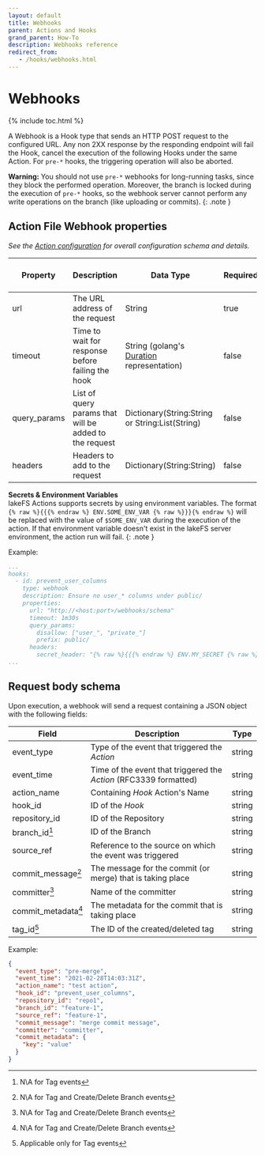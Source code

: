 ```yaml
---
layout: default
title: Webhooks
parent: Actions and Hooks
grand_parent: How-To
description: Webhooks reference
redirect_from:
   - /hooks/webhooks.html
---
```


# Webhooks

{% include toc.html %}

A Webhook is a Hook type that sends an HTTP POST request to the configured URL.
Any non 2XX response by the responding endpoint will fail the Hook, cancel the execution of the following Hooks
under the same Action. For `pre-*` hooks, the triggering operation will also be aborted.

**Warning:** You should not use `pre-*` webhooks for long-running tasks, since they block the performed operation.
Moreover, the branch is locked during the execution of `pre-*` hooks, so the webhook server cannot perform any write operations on the branch (like uploading or commits).
{: .note }

## Action File Webhook properties

_See the [Action configuration](./index.md#action-file) for overall configuration schema and details._

| Property     | Description                                            | Data Type                                                                                 | Required | Default Value | Env Vars Support |
|--------------|--------------------------------------------------------|-------------------------------------------------------------------------------------------|----------|---------------|------------------|
| url          | The URL address of the request                         | String                                                                                    | true     |               | no               |
| timeout      | Time to wait for response before failing the hook      | String (golang's [Duration](https://golang.org/pkg/time/#Duration.String) representation) | false    | 1 minute      | no               |
| query_params | List of query params that will be added to the request | Dictionary(String:String or String:List(String)                                           | false    |               | yes              |
| headers      | Headers to add to the request                          | Dictionary(String:String)                                                                 | false    |               | yes              |

**Secrets & Environment Variables**<br/>
lakeFS Actions supports secrets by using environment variables.
The format `{% raw %}{{{% endraw %} ENV.SOME_ENV_VAR {% raw %}}}{% endraw %}` will be replaced with the value of `$SOME_ENV_VAR`
during the execution of the action. If that environment variable doesn't exist in the lakeFS server environment, the action run will fail.
{: .note }

Example:

```yaml
...
hooks:
  - id: prevent_user_columns
    type: webhook
    description: Ensure no user_* columns under public/
    properties:
      url: "http://<host:port>/webhooks/schema"
      timeout: 1m30s
      query_params:
        disallow: ["user_", "private_"]
        prefix: public/
      headers:
        secret_header: "{% raw %}{{{% endraw %} ENV.MY_SECRET {% raw %}}}{% endraw %}"
...
```

## Request body schema
Upon execution, a webhook will send a request containing a JSON object with the following fields:

| Field               | Description                                                       | Type   |
|---------------------|-------------------------------------------------------------------|--------|
| event_type          | Type of the event that triggered the _Action_                     | string |
| event_time          | Time of the event that triggered the _Action_ (RFC3339 formatted) | string |
| action_name         | Containing _Hook_ Action's Name                                   | string |
| hook_id             | ID of the _Hook_                                                  | string |
| repository_id       | ID of the Repository                                              | string |
| branch_id[^1]       | ID of the Branch                                                  | string |
| source_ref          | Reference to the source on which the event was triggered          | string |
| commit_message[^2]  | The message for the commit (or merge) that is taking place        | string |
| committer[^2]       | Name of the committer                                             | string |
| commit_metadata[^2] | The metadata for the commit that is taking place                  | string |
| tag_id[^3]          | The ID of the created/deleted tag                                 | string |

[^1]: N\A for Tag events  
[^2]: N\A for Tag and Create/Delete Branch events  
[^3]: Applicable only for Tag events

Example:
```json
{
  "event_type": "pre-merge",
  "event_time": "2021-02-28T14:03:31Z",
  "action_name": "test action",
  "hook_id": "prevent_user_columns",
  "repository_id": "repo1",
  "branch_id": "feature-1",
  "source_ref": "feature-1",
  "commit_message": "merge commit message",
  "committer": "committer",
  "commit_metadata": {
    "key": "value"
  }
}
```
